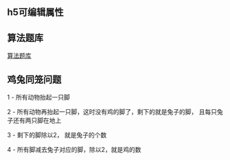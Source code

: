 ## h5可编辑属性



## 算法题库

[算法题库](https://leetcode-cn.com/problemset/all/)



## 鸡兔同笼问题

1 - 所有动物抬起一只脚

2 - 所有动物再抬起一只脚，这时没有鸡的脚了，剩下的就是兔子的脚，      且每只兔子还有两只脚在地上

3 - 剩下的脚除以2， 就是兔子的个数

4 - 所有脚减去兔子对应的脚，除以2，就是鸡的数



